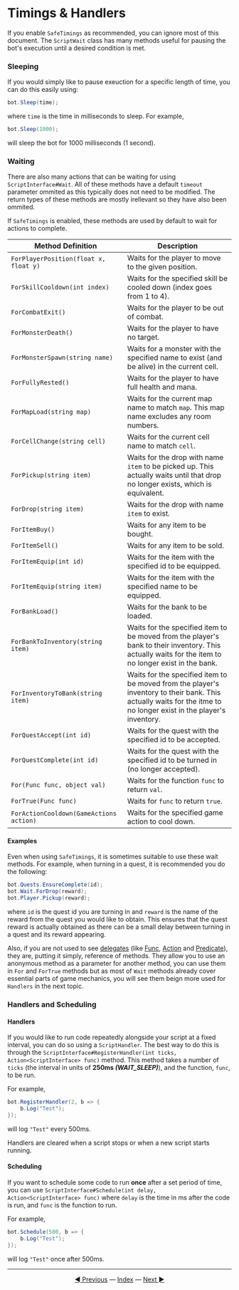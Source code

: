 Timings & Handlers
======
If you enable `SafeTimings` as recommended, you can ignore most of this document. The `ScriptWait` class has many methods useful for pausing the bot's execution until a desired condition is met.

### Sleeping
If you would simply like to pause exeuction for a specific length of time, you can do this easily using:

```csharp
bot.Sleep(time);
```

where `time` is the time in milliseconds to sleep. For example,

```csharp
bot.Sleep(1000);
```

will sleep the bot for 1000 milliseconds (1 second).

### Waiting
There are also many actions that can be waiting for using `ScriptInterface#Wait`. All of these methods have a default `timeout` parameter ommited as this typically does not need to be modified. The return types of these methods are mostly irellevant so they have also been ommited.

If `SafeTimings` is enabled, these methods are used by default to wait for actions to complete.

| Method Definition | Description |
|---|---|
| `ForPlayerPosition(float x, float y)` | Waits for the player to move to the given position. |
| `ForSkillCooldown(int index)` | Waits for the specified skill be cooled down (index goes from 1 to 4). |
| `ForCombatExit()` | Waits for the player to be out of combat. |
| `ForMonsterDeath()` | Waits for the player to have no target. |
| `ForMonsterSpawn(string name)` | Waits for a monster with the specified name to exist (and be alive) in the current cell. |
| `ForFullyRested()` | Waits for the player to have full health and mana. |
| `ForMapLoad(string map)` | Waits for the current map name to match `map`. This map name excludes any room numbers. |
| `ForCellChange(string cell)` | Waits for the current cell name to match `cell`. |
| `ForPickup(string item)` | Waits for the drop with name `item` to be picked up. This actually waits until that drop no longer exists, which is equivalent. |
| `ForDrop(string item)` | Waits for the drop with name `item` to exist. |
| `ForItemBuy()` | Waits for any item to be bought. |
| `ForItemSell()` | Waits for any item to be sold. |
| `ForItemEquip(int id)` | Waits for the item with the specified id to be equipped. |
| `ForItemEquip(string item)` | Waits for the item with the specified name to be equipped. |
| `ForBankLoad()` | Waits for the bank to be loaded. |
| `ForBankToInventory(string item)` | Waits for the specified item to be moved from the player's bank to their inventory. This actually waits for the item to no longer exist in the bank. |
| `ForInventoryToBank(string item)` | Waits for the specified item to be moved from the player's inventory to their bank. This actually waits for the itme to no longer exist in the player's inventory. |
| `ForQuestAccept(int id)` | Waits for the quest with the specified id to be accepted. |
| `ForQuestComplete(int id)` | Waits for the quest with the specified id to be turned in (no longer accepted). |
| `For(Func func, object val)` | Waits for the function `func` to return `val`. |
| `ForTrue(Func func)` | Waits for `func` to return `true`. |
| `ForActionCooldown(GameActions action)` | Waits for the specified game action to cool down. |

#### Examples
Even when using `SafeTimings`, it is sometimes suitable to use these wait methods. For example, when turning in a quest, it is recommended you do the following:

```csharp
bot.Quests.EnsureComplete(id);
bot.Wait.ForDrop(reward);
bot.Player.Pickup(reward);
```

where `id` is the quest id you are turning in and `reward` is the name of the reward from the quest you would like to obtain. This ensures that the quest reward is actually obtained as there can be a small delay between turning in a quest and its reward appearing.

Also, if you are not used to see [delegates](https://docs.microsoft.com/en-us/dotnet/csharp/programming-guide/delegates/) (like [Func](https://docs.microsoft.com/en-us/dotnet/api/system.func-1?view=net-5.0), [Action](https://docs.microsoft.com/en-us/dotnet/api/system.action?view=net-5.0) and [Predicate](https://docs.microsoft.com/en-us/dotnet/api/system.predicate-1?view=net-5.0)), they are, putting it simply, reference of methods. They allow you to use an anonymous method as a parameter for another method, you can use them in `For` and `ForTrue` methods but as most of `Wait` methods already cover essential parts of game mechanics, you will see them beign more used for `Handlers` in the next topic.

### Handlers and Scheduling
#### Handlers

If you would like to run code repeatedly alongside your script at a fixed interval, you can do so using a `ScriptHandler`. The best way to do this is through the `ScriptInterface#RegisterHandler(int ticks, Action<ScriptInterface> func)` method. This method takes a number of `ticks` (the interval in units of **250ms *(WAIT_SLEEP)***), and the function, `func`, to be run.

For example,

```csharp
bot.RegisterHandler(2, b => {
    b.Log("Test");
});
```

will log `"Test"` every 500ms.

Handlers are cleared when a script stops or when a new script starts running.

#### Scheduling

If you want to schedule some code to run **once** after a set period of time, you can use `ScriptInterface#Schedule(int delay, Action<ScriptInterface> func)` where `delay` is the time in ms after the code is run, and `func` is the function to run.

For example,

```csharp
bot.Schedule(500, b => {
    b.Log("Test");
});
```

will log `"Test"` once after 500ms.

---------
<center>
<a href="/Rbot-Scripts/2 Options and Lite" title="2. Options & Lite">◄ Previous</a> — <a href="/Rbot-Scripts/" title="Back to Index">Index</a> — <a href="/Rbot-Scripts/4 Monsters" title="4. Monsters">Next ►</a></center>